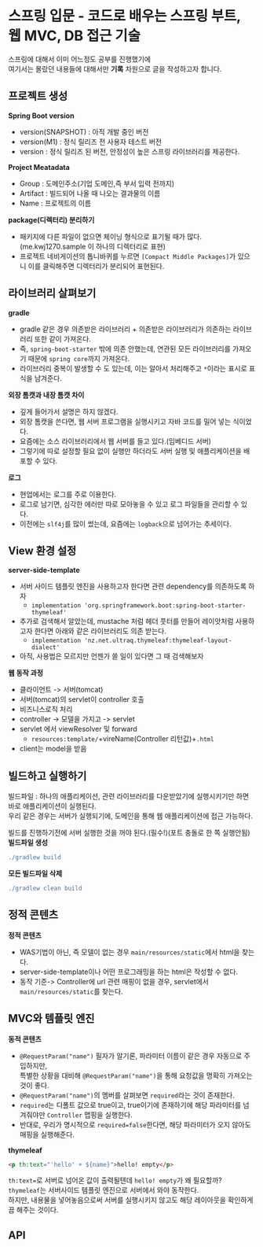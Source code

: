 # 스프링 입문 - 코드로 배우는 스프링 부트, 웹 MVC, DB 접근 기술
스프링에 대해서 이미 어느정도 공부를 진행했기에  
여기서는 몰랐던 내용들에 대해서만 **기록** 차원으로 글을 작성하고자 합니다.     

## 프로젝트 생성
**Spring Boot version**      
* version(SNAPSHOT) : 아직 개발 중인 버전          
* version(M1) : 정식 릴리즈 전 사용자 테스트 버전               
* version : 정식 릴리즈 된 버전, 안정성이 높은 스프링 라이브러리를 제공한다.      

**Project Meatadata**
* Group : 도메인주소(기업 도메인,즉 부서 입력 전까지)
* Artifact : 빌드되어 나올 때 나오는 결과물의 이름 
* Name : 프로젝트의 이름 

**package(디렉터리) 분리하기**     
* 패키지에 다른 파일이 없으면 체이닝 형식으로 표기될 때가 많다.(me.kwj1270.sample 이 하나의 디렉터리로 표현)              
* 프로젝트 네비게이션의 톱니바퀴를 누르면 `[Compact Middle Packages]`가 있으니 이를 클릭해주면 디렉터리가 분리되어 표현된다.          

## 라이브러리 살펴보기

**gradle**         
* gradle 같은 경우 의존받은 라이브러리 + 의존받은 라이브러리가 의존하는 라이브러리 또한 같이 가져온다.             
* 즉, `spring-boot-starter` 밖에 의존 안했는데, 연관된 모든 라이브러리를 가져오기 때문에 `spring core`까지 가져온다.       
* 라이브러리 중복이 발생할 수 도 있는데, 이는 알아서 처리해주고 `*`이라는 표시로 표식을 남겨준다.     
      
**외장 톰캣과 내장 톰캣 차이**     
* 깊게 들어가서 설명은 하지 않겠다.     
* 외장 톰캣을 쓴다면, 웹 서버 프로그램을 실행시키고 자바 코드를 밀어 넣는 식이었다.         
* 요즘에는 소스 라이브러리에서 웹 서버를 들고 있다.(임베디드 서버)       
* 그렇기에 따로 설정할 필요 없이 실행만 하더라도 서버 실행 및 애플리케이션을 배포할 수 있다.        
    
**로그**          
* 현업에서는 로그를 주로 이용한다.           
* 로그로 남기면, 심각한 에러만 따로 모아놓을 수 있고 로그 파일들을 관리할 수 있다.        
* 이전에는 `slf4j`를 많이 썼는데, 요즘에는 `logback`으로 넘어가는 추세이다.    

## View 환경 설정   

**server-side-template**
* 서버 사이드 템플릿 엔진을 사용하고자 한다면 관련 dependency를 의존하도록 하자      
  * `implementation 'org.springframework.boot:spring-boot-starter-thymeleaf'`
* 추가로 검색해서 알았는데, mustache 처럼 헤더 풋터를 만들어 레이앗처럼 사용하고자 한다면 아래와 같은 라이브러리도 의존 받는다.   
  * `implementation 'nz.net.ultraq.thymeleaf:thymeleaf-layout-dialect'`        
* 아직, 사용법은 모르지만 언젠가 쓸 일이 있다면 그 때 검색해보자     

**웹 동작 과정**   
* 클라이언트 -> 서버(tomcat)  
* 서버(tomcat)의 servlet이 controller 호출
* 비즈니스로직 처리
* controller -> 모델을 가지고 -> servlet
* servlet 에서 viewResolver 및 forward
  * `resources:template/`+vireName(Controller 리턴값)+`.html`    
* client는 model을 받음  

## 빌드하고 실행하기
빌드파일 : 하나의 애플리케이션, 관련 라이브러리를 다운받았기에 실행시키기만 하면 바로 애플리케이션이 실행된다.     
우리 같은 경우는 서버가 실행되기에, 도메인을 통해 웹 애플리케이션에 접근 가능하다.    
       
빌드를 진행하기전에 서버 실행한 것을 꺼야 된다.(필수!)(포트 충돌로 한 쪽 실행안됨)       
**빌드파일 생성**  
```gradle
./gradlew build
```   
  
**모든 빌드파일 삭제** 
```gradle
./gradlew clean build
```

## 정적 콘텐츠 
**정적 콘텐츠**   
    
* WAS기법이 아닌, 즉 모델이 없는 경우 `main/resources/static`에서 html을 찾는다.         
* server-side-template이나 어떤 프로그래밍을 하는 html은 작성할 수 없다.        
* 동작 기준-> Controller에 url 관련 매핑이 없을 경우, servlet에서  `main/resources/static`를 찾는다.          

## MVC와 템플릿 엔진 
**동적 콘텐츠**   
* `@RequestParam("name")` 필자가 알기론, 파라미터 이름이 같은 경우 자동으로 주입하지만,    
특별한 상황을 대비해 `@RequestParam("name")`을 통해 요청값을 명확히 가져오는 것이 좋다.     
* `@RequestParam("name")`의 멤버를 살펴보면 `required`라는 것이 존재한다.  
* `required`는 디폴트 값으로 true이고, true이기에 존재하기에 해당 파라미터를 넘겨줘야만 `Controller` 맵핑을 실행한다.    
* 반대로, 우리가 명시적으로 `required=false`한다면, 해당 파라미터가 오지 않아도 매핑을 실행해준다.   


**thymeleaf**   
```html
<p th:text="'hello' + ${name}">hello! empty</p>
```    
`th:text=`로 서버로 넘어온 값이 출력될텐데 `hello! empty`가 왜 필요할까?       
`thymeleaf`는 서버사이드 템플릿 엔진으로 서버에서 와야 동작한다.     
하지만, 내용물을 넣어놓음으로써 서버를 실행시키지 않고도 해당 레이아웃을 확인하게끔 해주는 것이다.      
   
## API    
